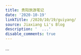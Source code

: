 ```yaml
---
title: 贵阳旅游笔记
date: '2020-10-19'
linkTitle: /2020/10/19/guiyang/
source: Jiaxiang Li's Blog
description: '  ...'
disable_comments: true
---
```

  ...